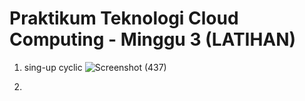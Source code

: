 # Praktikum Teknologi Cloud Computing - Minggu 3 (LATIHAN)

1. sing-up cyclic
![Screenshot (437)](https://user-images.githubusercontent.com/79730184/229936927-b9663fd9-42bc-47db-b7bd-20786636ce1f.png)

2. 
